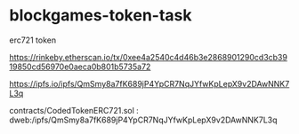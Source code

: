 # blockgames-token-task



erc721 token

https://rinkeby.etherscan.io/tx/0xee4a2540c4d46b3e2868901290cd3cb3919850cd56970e0aeca0b801b5735a72

https://ipfs.io/ipfs/QmSmy8a7fK689jP4YpCR7NqJYfwKpLepX9v2DAwNNK7L3q

contracts/CodedTokenERC721.sol : 
dweb:/ipfs/QmSmy8a7fK689jP4YpCR7NqJYfwKpLepX9v2DAwNNK7L3q
